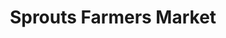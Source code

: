 ---
title: "Sprouts Farmers Market"
url: /huntington-beach/sprouts-farmers-market/
shop: Supermarkt
---